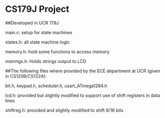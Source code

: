 # CS179J Project

##Developed in UCR 179J

main.c: setup for state machines

states.h: all state machine logic 

memory.h: hold some functions to access memory

mstrings.h: Holds strings output to LCD 


##The following files where provided by the ECE department at UCR (given in CS120B/CS122A):

bit.h, keypad.h, scheduler.h, usart_ATmega1284.h

lcd.h: provided but slightly modified to support use of shift registers in data lines

shiftreg.h: provided and slightly modified to shift 8/16 bits


